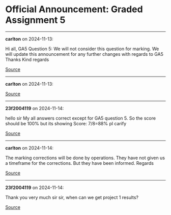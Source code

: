 # Official Announcement: Graded Assignment 5


---

**carlton** on 2024-11-13:

Hi all,
GA5 Question 5: We will not consider this question for marking.
We will update this announcement for any further changes with regards to GA5
Thanks
Kind regards

[Source](https://discourse.onlinedegree.iitm.ac.in/t/official-announcement-graded-assignment-5/156270/1)

---

**carlton** on 2024-11-13:



[Source](https://discourse.onlinedegree.iitm.ac.in/t/official-announcement-graded-assignment-5/156270/2)

---

**23f2004119** on 2024-11-14:

hello sir
My all answers  correct except for GA5 question 5.
So the score should be 100% but its showing
Score: 7/8=88%
pl carify

[Source](https://discourse.onlinedegree.iitm.ac.in/t/official-announcement-graded-assignment-5/156270/3)

---

**carlton** on 2024-11-14:

The marking corrections will be done by operations. They have not given us a timeframe for the corrections. But they have been informed.
Regards

[Source](https://discourse.onlinedegree.iitm.ac.in/t/official-announcement-graded-assignment-5/156270/4)

---

**23f2004119** on 2024-11-14:

Thank you  very much  sir
sir, when  can we get project 1 results?

[Source](https://discourse.onlinedegree.iitm.ac.in/t/official-announcement-graded-assignment-5/156270/5)